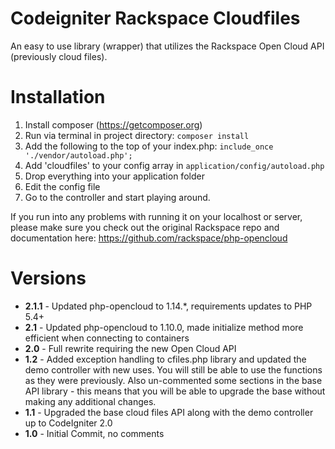 Codeigniter Rackspace Cloudfiles
================================
An easy to use library (wrapper) that utilizes the Rackspace Open Cloud API (previously cloud files).

Installation
============
1. Install composer (https://getcomposer.org)
2. Run via terminal in project directory: `composer install`
3. Add the following to the top of your index.php: `include_once './vendor/autoload.php';`
4. Add 'cloudfiles' to your config array in `application/config/autoload.php`
5. Drop everything into your application folder
6. Edit the config file
7. Go to the controller and start playing around.

If you run into any problems with running it on your localhost or server, please make sure you check out the original Rackspace repo and documentation here: https://github.com/rackspace/php-opencloud

Versions
========
* **2.1.1** - Updated php-opencloud to 1.14.*, requirements updates to PHP 5.4+
* **2.1** - Updated php-opencloud to 1.10.0, made initialize method more efficient when connecting to containers
* **2.0** - Full rewrite requiring the new Open Cloud API
* **1.2** - Added exception handling to cfiles.php library and updated the demo controller with new uses. You will still be able to use the functions as they were previously. Also un-commented some sections in the base API library - this means that you will be able to upgrade the base without making any additional changes.
* **1.1** - Upgraded the base cloud files API along with the demo controller up to CodeIgniter 2.0
* **1.0** - Initial Commit, no comments